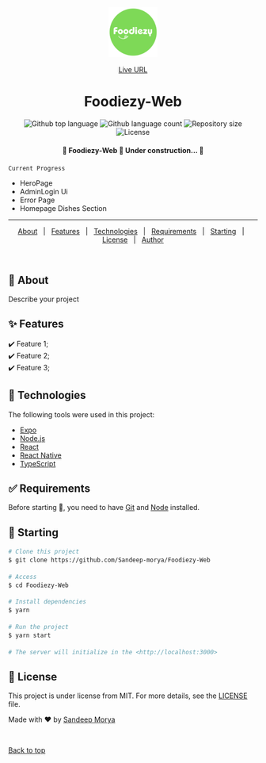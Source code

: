 <div align="center" id="top">
  <img width="100" height="100" src="./public/logo.svg" alt="Foodiezy-Web-Web" />

<a href="https://foodiezy-Web.netlify.app/">Live URL</a>

</div>

<h1 align="center">Foodiezy-Web</h1>

<p align="center">
  <img alt="Github top language" src="https://img.shields.io/github/languages/top/Sandeep-morya/Foodiezy-Web?color=56BEB8">

  <img alt="Github language count" src="https://img.shields.io/github/languages/count/Sandeep-morya/Foodiezy-Web?color=56BEB8">

  <img alt="Repository size" src="https://img.shields.io/github/repo-size/Sandeep-morya/Foodiezy-Web?color=56BEB8">

  <img alt="License" src="https://img.shields.io/github/license/Sandeep-morya/Foodiezy-Web?color=56BEB8">

  <!-- <img alt="Github issues" src="https://img.shields.io/github/issues/Sandeep-morya/Foodiezy-Web?color=56BEB8" /> -->

  <!-- <img alt="Github forks" src="https://img.shields.io/github/forks/Sandeep-morya/Foodiezy-Web?color=56BEB8" /> -->

  <!-- <img alt="Github stars" src="https://img.shields.io/github/stars/Sandeep-morya/Foodiezy-Web?color=56BEB8" /> -->
</p>

<h4 align="center">
	🚧  Foodiezy-Web 🚀 Under construction...  🚧
</h4>

`Current Progress`

- HeroPage
- AdminLogin Ui
- Error Page
- Homepage Dishes Section

<hr>

<p align="center">
  <a href="#dart-about">About</a> &#xa0; | &#xa0;
  <a href="#sparkles-features">Features</a> &#xa0; | &#xa0;
  <a href="#rocket-technologies">Technologies</a> &#xa0; | &#xa0;
  <a href="#white_check_mark-requirements">Requirements</a> &#xa0; | &#xa0;
  <a href="#checkered_flag-starting">Starting</a> &#xa0; | &#xa0;
  <a href="#memo-license">License</a> &#xa0; | &#xa0;
  <a href="https://github.com/Sandeep-morya" target="_blank">Author</a>
</p>

<br>

## :dart: About

Describe your project

## :sparkles: Features

:heavy_check_mark: Feature 1;\
:heavy_check_mark: Feature 2;\
:heavy_check_mark: Feature 3;

## :rocket: Technologies

The following tools were used in this project:

- [Expo](https://expo.io/)
- [Node.js](https://nodejs.org/en/)
- [React](https://pt-br.reactjs.org/)
- [React Native](https://reactnative.dev/)
- [TypeScript](https://www.typescriptlang.org/)

## :white_check_mark: Requirements

Before starting :checkered_flag:, you need to have [Git](https://git-scm.com) and [Node](https://nodejs.org/en/) installed.

## :checkered_flag: Starting

```bash
# Clone this project
$ git clone https://github.com/Sandeep-morya/Foodiezy-Web

# Access
$ cd Foodiezy-Web

# Install dependencies
$ yarn

# Run the project
$ yarn start

# The server will initialize in the <http://localhost:3000>
```

## :memo: License

This project is under license from MIT. For more details, see the [LICENSE](LICENSE.md) file.

Made with :heart: by <a href="https://github.com/Sandeep-morya" target="_blank">Sandeep Morya</a>

&#xa0;

<a href="#top">Back to top</a>

